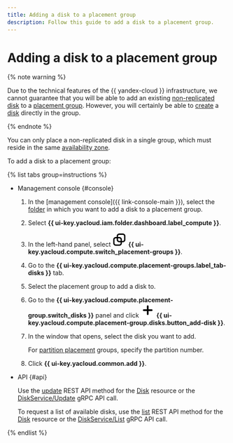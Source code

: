 ```yaml
---
title: Adding a disk to a placement group
description: Follow this guide to add a disk to a placement group.
---
```


# Adding a disk to a placement group


{% note warning %}

Due to the technical features of the {{ yandex-cloud }} infrastructure, we cannot guarantee that you will be able to add an existing [non-replicated disk](../../concepts/disk.md#nr-disks) to a [placement group](../../concepts/disk-placement-group.md). However, you will certainly be able to [create](../disk-create/nonreplicated.md#nr-disk-in-group) a [disk](../../concepts/disk.md) directly in the group.

{% endnote %}

You can only place a non-replicated disk in a single group, which must reside in the same [availability zone](../../../overview/concepts/geo-scope.md).

To add a disk to a placement group:

{% list tabs group=instructions %}

- Management console {#console}

  1. In the [management console]({{ link-console-main }}), select the [folder](../../../resource-manager/concepts/resources-hierarchy.md#folder) in which you want to add a disk to a placement group.
  1. Select **{{ ui-key.yacloud.iam.folder.dashboard.label_compute }}**.
  1. In the left-hand panel, select ![image](../../../_assets/console-icons/copy-transparent.svg) **{{ ui-key.yacloud.compute.switch_placement-groups }}**.
  1. Go to the **{{ ui-key.yacloud.compute.placement-groups.label_tab-disks }}** tab.
  1. Select the placement group to add a disk to.
  1. Go to the **{{ ui-key.yacloud.compute.placement-group.switch_disks }}** panel and click ![image](../../../_assets/plus-sign.svg) **{{ ui-key.yacloud.compute.placement-group.disks.button_add-disk }}**.
  1. In the window that opens, select the disk you want to add.

     For [partition placement](../../concepts/disk-placement-group.md#partition) groups, specify the partition number.
  1. Click **{{ ui-key.yacloud.common.add }}**.


- API {#api}

  Use the [update](../../api-ref/Disk/update.md) REST API method for the [Disk](../../api-ref/Disk/index.md) resource or the [DiskService/Update](../../api-ref/grpc/Disk/update.md) gRPC API call.

  To request a list of available disks, use the [list](../../api-ref/Disk/list.md) REST API method for the [Disk](../../api-ref/Disk/index.md) resource or the [DiskService/List](../../api-ref/grpc/Disk/list.md) gRPC API call.

{% endlist %}